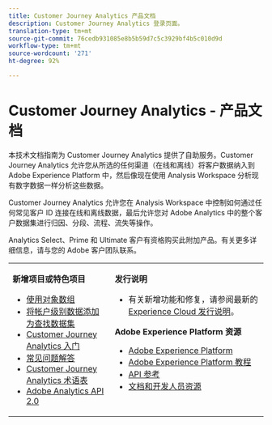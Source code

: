 ```yaml
---
title: Customer Journey Analytics 产品文档
description: Customer Journey Analytics 登录页面。
translation-type: tm+mt
source-git-commit: 76cedb931085e8b5b59d7c5c3929bf4b5c010d9d
workflow-type: tm+mt
source-wordcount: '271'
ht-degree: 92%

---
```



# Customer Journey Analytics - 产品文档

本技术文档指南为 Customer Journey Analytics 提供了自助服务。Customer Journey Analytics 允许您从所选的任何渠道（在线和离线）将客户数据纳入到 Adobe Experience Platform 中，然后像现在使用 Analysis Workspace 分析现有数字数据一样分析这些数据。

Customer Journey Analytics 允许您在 Analysis Workspace 中控制如何通过任何常见客户 ID 连接在线和离线数据，最后允许您对 Adobe Analytics 中的整个客户数据集进行归因、分段、流程、流失等操作。

Analytics Select、Prime 和 Ultimate 客户有资格购买此附加产品。有关更多详细信息，请与您的 Adobe 客户团队联系。

<table frame="none"> 
 <tbody> 
  <tr> 
   <td colname="col1" colsep="0" rowsep="0" valign="top"> <p class="head"> <b>新增项目或特色项目</b> </p> <p> 
     <ul>
      <li><a href="https://docs.adobe.com/content/help/zh-Hans/analytics-platform/using/cja-usecases/object-arrays.html"> 使用对象数组 </a> </li>
      <li><a href="https://docs.adobe.com/content/help/en/analytics-platform/using/cja-usecases/b2b.html"> 将帐户级别数据添加为查找数据集 </a> </li>
      <li><a href="https://docs.adobe.com/content/help/zh-Hans/analytics-platform/using/cja-overview/cja-getting-started.html">Customer Journey Analytics 入门</a> </li> 
      <li><a href="https://docs.adobe.com/content/help/zh-Hans/analytics-platform/using/cja-overview/cja-faq.html"> 常见问题解答</a> </li> 
      <li><a href="https://docs.adobe.com/content/help/zh-Hans/analytics-platform/using/cja-overview/cja-glossary.html">Customer Journey Analytics 术语表</a> </li> 
      <li><a href="https://www.adobe.io/apis/experiencecloud/analytics/docs.html"> Adobe Analytics API 2.0</a> </li> 
     </ul> </p> </td> 
   <td colname="col2" valign="top"> <p class="head"><b>发行说明</b> </p> 
    <ul> 
     <li>有关新增功能和修复，请参阅最新的 <a href="https://docs.adobe.com/content/help/zh-Hans/release-notes/experience-cloud/current.html" format="https" scope="external">Experience Cloud 发行说明</a>。 </li> 
    </ul> <p class="head"> <b>Adobe Experience Platform 资源</b> </p> 
    <ul> 
     <li><a href="https://www.adobe.com/cn/experience-platform.html" format="http" scope="external"> Adobe Experience Platform</a> </li> 
     <li> <a href="https://www.adobe.io/apis/experienceplatform/home/tutorials.html" format="https" scope="external"> Adobe Experience Platform 教程</a> </li> 
     <li><a href="https://www.adobe.io/apis/experienceplatform/home/api-reference.html" format="https" scope="external"> API 参考</a> </li> 
     <li><a href="https://www.adobe.com/cn/experience-platform/documentation-and-developer-resources.html" format="https" scope="external">文档和开发人员资源</a> </li> 
    </ul> </td> 
  </tr> 
 </tbody> 
</table>